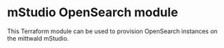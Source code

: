 # mStudio OpenSearch module

This Terraform module can be used to provision OpenSearch instances on the mittwald mStudio.